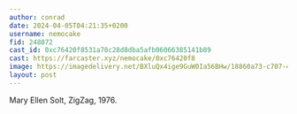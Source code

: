 ```yaml
---
author: conrad
date: 2024-04-05T04:21:35+0200
username: nemocake
fid: 248872
cast_id: 0xc76420f8531a78c28d8dba5afb06066385141b89
cast: https://farcaster.xyz/nemocake/0xc76420f8
image: https://imagedelivery.net/BXluQx4ige9GuW0Ia56BHw/18860a73-c707-4458-c8bb-f1af48159300/original
layout: post
---
```


Mary Ellen Solt, ZigZag, 1976.

<img src='https://imagedelivery.net/BXluQx4ige9GuW0Ia56BHw/18860a73-c707-4458-c8bb-f1af48159300/original' alt='' referrerpolicy='no-referrer'/>
